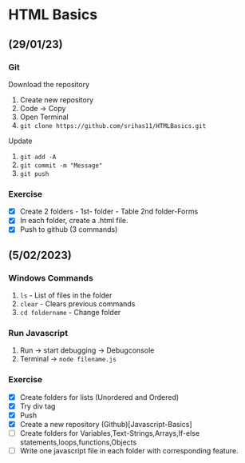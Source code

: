 # HTML Basics

## (29/01/23)
### Git 
Download the repository
1. Create new repository
2. Code -> Copy 
3. Open Terminal
4. `git clone https://github.com/srihas11/HTMLBasics.git`

Update
1. `git add -A`
2. `git commit -m "Message"`
3. `git push`

### Exercise
 - [x] Create 2 folders -  1st- folder - Table   2nd folder-Forms
- [x] In each folder, create a .html file.
- [x] Push to github (3 commands)

## (5/02/2023)
### Windows Commands 
1. `ls` - List of files in the folder
2. `clear` - Clears previous commands
3. `cd foldername` - Change folder

###  Run Javascript
1. Run -> start debugging -> Debugconsole
2. Terminal -> `node filename.js`
### Exercise 
- [x]  Create folders for lists (Unordered and Ordered)
- [x]  Try div tag
- [x]  Push
- [x]  Create a new repository (Github)[Javascript-Basics]
- [ ]  Create folders for Variables,Text-Strings,Arrays,If-else statements,loops,functions,Objects
- [ ]  Write one javascript file in each folder with corresponding feature.